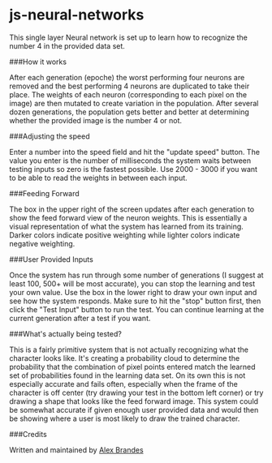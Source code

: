 js-neural-networks
==================

This single layer Neural network is set up to learn how to recognize the number 4 in the provided data set.

###How it works

After each generation (epoche) the worst performing four neurons are removed and the best performing 4 neurons are duplicated to take their place. The weights of each neuron (corresponding to each pixel on the image) are then mutated to create variation in the population. After several dozen generations, the population gets better and better at determining whether the provided image is the number 4 or not.

###Adjusting the speed

Enter a number into the speed field and hit the "update speed" button. The value you enter is the number of milliseconds the system waits between testing inputs so zero is the fastest possible. Use 2000 - 3000 if you want to be able to read the weights in between each input.

###Feeding Forward

The box in the upper right of the screen updates after each generation to show the feed forward view of the neuron weights. This is essentially a visual representation of what the system has learned from its training. Darker colors indicate positive weighting while lighter colors indicate negative weighting.

###User Provided Inputs

Once the system has run through some number of generations (I suggest at least 100, 500+ will be most accurate), you can stop the learning and test your own value. Use the box in the lower right to draw your own input and see how the system responds. Make sure to hit the "stop" button first, then click the "Test Input" button to run the test. You can continue learning at the current generation after a test if you want.

###What's actually being tested?

This is a fairly primitive system that is not actually recognizing what the character looks like. It's creating a probability cloud to determine the probability that the combination of pixel points entered match the learned set of probabilities found in the learning data set. On its own this is not especially accurate and fails often, especially when the frame of the character is off center (try drawing your test in the bottom left corner) or try drawing a shape that looks like the feed forward image. This system could be somewhat accurate if given enough user provided data and would then be showing where a user is most likely to draw the trained character.

###Credits

Written and maintained by [Alex Brandes](https://github.com/alexbrandes)

